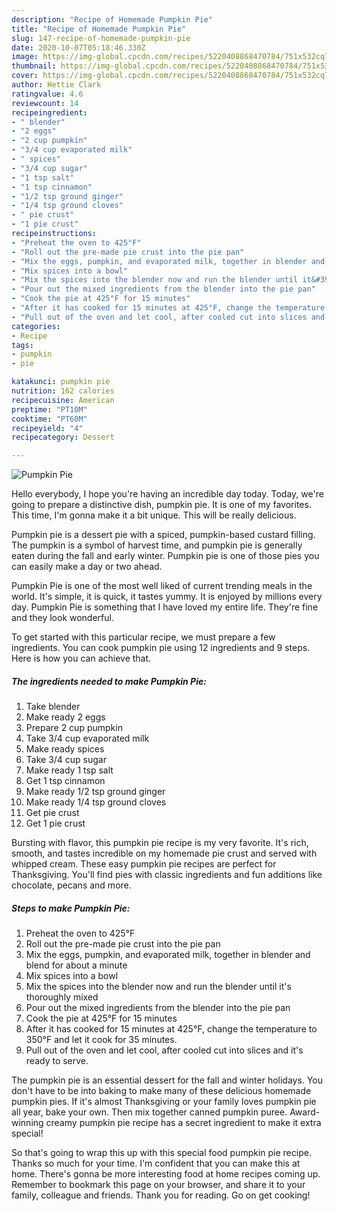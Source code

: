 ```yaml
---
description: "Recipe of Homemade Pumpkin Pie"
title: "Recipe of Homemade Pumpkin Pie"
slug: 147-recipe-of-homemade-pumpkin-pie
date: 2020-10-07T05:18:46.330Z
image: https://img-global.cpcdn.com/recipes/5220408868470784/751x532cq70/pumpkin-pie-recipe-main-photo.jpg
thumbnail: https://img-global.cpcdn.com/recipes/5220408868470784/751x532cq70/pumpkin-pie-recipe-main-photo.jpg
cover: https://img-global.cpcdn.com/recipes/5220408868470784/751x532cq70/pumpkin-pie-recipe-main-photo.jpg
author: Hettie Clark
ratingvalue: 4.6
reviewcount: 14
recipeingredient:
- " blender"
- "2 eggs"
- "2 cup pumpkin"
- "3/4 cup evaporated milk"
- " spices"
- "3/4 cup sugar"
- "1 tsp salt"
- "1 tsp cinnamon"
- "1/2 tsp ground ginger"
- "1/4 tsp ground cloves"
- " pie crust"
- "1 pie crust"
recipeinstructions:
- "Preheat the oven to 425°F"
- "Roll out the pre-made pie crust into the pie pan"
- "Mix the eggs, pumpkin, and evaporated milk, together in blender and blend for about a minute"
- "Mix spices into a bowl"
- "Mix the spices into the blender now and run the blender until it&#39;s thoroughly mixed"
- "Pour out the mixed ingredients from the blender into the pie pan"
- "Cook the pie at 425°F for 15 minutes"
- "After it has cooked for 15 minutes at 425°F, change the temperature to 350°F and let it cook for 35 minutes."
- "Pull out of the oven and let cool, after cooled cut into slices and it&#39;s ready to serve."
categories:
- Recipe
tags:
- pumpkin
- pie

katakunci: pumpkin pie 
nutrition: 162 calories
recipecuisine: American
preptime: "PT10M"
cooktime: "PT60M"
recipeyield: "4"
recipecategory: Dessert

---
```



![Pumpkin Pie](https://img-global.cpcdn.com/recipes/5220408868470784/751x532cq70/pumpkin-pie-recipe-main-photo.jpg)

Hello everybody, I hope you're having an incredible day today. Today, we're going to prepare a distinctive dish, pumpkin pie. It is one of my favorites. This time, I'm gonna make it a bit unique. This will be really delicious.

Pumpkin pie is a dessert pie with a spiced, pumpkin-based custard filling. The pumpkin is a symbol of harvest time, and pumpkin pie is generally eaten during the fall and early winter. Pumpkin pie is one of those pies you can easily make a day or two ahead.

Pumpkin Pie is one of the most well liked of current trending meals in the world. It's simple, it is quick, it tastes yummy. It is enjoyed by millions every day. Pumpkin Pie is something that I have loved my entire life. They're fine and they look wonderful.


To get started with this particular recipe, we must prepare a few ingredients. You can cook pumpkin pie using 12 ingredients and 9 steps. Here is how you can achieve that.

<!--inarticleads1-->

##### The ingredients needed to make Pumpkin Pie:

1. Take  blender
1. Make ready 2 eggs
1. Prepare 2 cup pumpkin
1. Take 3/4 cup evaporated milk
1. Make ready  spices
1. Take 3/4 cup sugar
1. Make ready 1 tsp salt
1. Get 1 tsp cinnamon
1. Make ready 1/2 tsp ground ginger
1. Make ready 1/4 tsp ground cloves
1. Get  pie crust
1. Get 1 pie crust


Bursting with flavor, this pumpkin pie recipe is my very favorite. It&#39;s rich, smooth, and tastes incredible on my homemade pie crust and served with whipped cream. These easy pumpkin pie recipes are perfect for Thanksgiving. You&#39;ll find pies with classic ingredients and fun additions like chocolate, pecans and more. 

<!--inarticleads2-->

##### Steps to make Pumpkin Pie:

1. Preheat the oven to 425°F
1. Roll out the pre-made pie crust into the pie pan
1. Mix the eggs, pumpkin, and evaporated milk, together in blender and blend for about a minute
1. Mix spices into a bowl
1. Mix the spices into the blender now and run the blender until it&#39;s thoroughly mixed
1. Pour out the mixed ingredients from the blender into the pie pan
1. Cook the pie at 425°F for 15 minutes
1. After it has cooked for 15 minutes at 425°F, change the temperature to 350°F and let it cook for 35 minutes.
1. Pull out of the oven and let cool, after cooled cut into slices and it&#39;s ready to serve.


The pumpkin pie is an essential dessert for the fall and winter holidays. You don&#39;t have to be into baking to make many of these delicious homemade pumpkin pies. If it&#39;s almost Thanksgiving or your family loves pumpkin pie all year, bake your own. Then mix together canned pumpkin puree. Award-winning creamy pumpkin pie recipe has a secret ingredient to make it extra special! 

So that's going to wrap this up with this special food pumpkin pie recipe. Thanks so much for your time. I'm confident that you can make this at home. There's gonna be more interesting food at home recipes coming up. Remember to bookmark this page on your browser, and share it to your family, colleague and friends. Thank you for reading. Go on get cooking!
